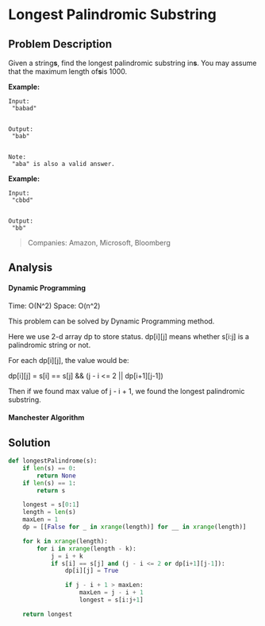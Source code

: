 # Longest Palindromic Substring

## Problem Description

Given a string**s**, find the longest palindromic substring in**s**. You may assume that the maximum length of**s**is 1000.

**Example:**

```
Input:
 "babad"


Output:
 "bab"


Note:
 "aba" is also a valid answer.
```

**Example:**

```
Input:
 "cbbd"


Output:
 "bb"
```

> Companies: Amazon, Microsoft, Bloomberg

## Analysis

#### Dynamic Programming

Time: O\(N^2\) Space: O\(n^2\)

This problem can be solved by Dynamic Programming method.

Here we use 2-d array dp to store status. dp\[i\]\[j\] means whether s\[i:j\] is a palindromic string or not.

For each dp\[i\]\[j\], the value would be:

dp\[i\]\[j\] = s\[i\] == s\[j\] && \(j - i &lt;= 2 \|\| dp\[i+1\]\[j-1\]\)

Then if we found max value of j - i + 1, we found the longest palindromic substring.



#### Manchester Algorithm



## Solution

```py
def longestPalindrome(s):
    if len(s) == 0:
        return None
    if len(s) == 1:
        return s

    longest = s[0:1]
    length = len(s)
    maxLen = 1
    dp = [[False for _ in xrange(length)] for __ in xrange(length)]

    for k in xrange(length):
        for i in xrange(length - k):
            j = i + k
            if s[i] == s[j] and (j - i <= 2 or dp[i+1][j-1]):
                dp[i][j] = True

                if j - i + 1 > maxLen:
                    maxLen = j - i + 1
                    longest = s[i:j+1]

    return longest
```



